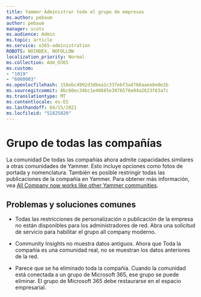 ```yaml
---
title: Yammer Administrar todo el grupo de empresas
ms.author: pebaum
author: pebaum
manager: scotv
ms.audience: Admin
ms.topic: article
ms.service: o365-administration
ROBOTS: NOINDEX, NOFOLLOW
localization_priority: Normal
ms.collection: Adm_O365
ms.custom:
- "1019"
- "6000003"
ms.openlocfilehash: 158ebc4992d3dbea1c337ebf3a4768aaee8e0e2b
ms.sourcegitcommit: 8bc60ec34bc1e40685e3976576e04a2623f63a7c
ms.translationtype: MT
ms.contentlocale: es-ES
ms.lasthandoff: 04/15/2021
ms.locfileid: "51825820"
---
```

# <a name="all-company-group"></a>Grupo de todas las compañías

La comunidad De todas las compañías ahora admite capacidades similares a otras comunidades de Yammer. Esto incluye opciones como fotos de portada y nomenclatura. También es posible restringir todas las publicaciones de la compañía en Yammer. Para obtener más información, vea [All Company now works like other Yammer communities](https://docs.microsoft.com/yammer/manage-yammer-groups/yammer-all-company-yammer-community).

## <a name="common-issues-and-solutions"></a>Problemas y soluciones comunes

- Todas las restricciones de personalización o publicación de la empresa no están disponibles para los administradores de red. Abra una solicitud de servicio para habilitar el grupo all company moderno.

- Community Insights no muestra datos antiguos. Ahora que Toda la compañía es una comunidad real, no se muestran los datos anteriores de la red.

- Parece que se ha eliminado toda la compañía. Cuando la comunidad está conectada a un grupo de Microsoft 365, ese grupo se puede eliminar. El grupo de Microsoft 365 debe restaurarse en el espacio empresarial.

